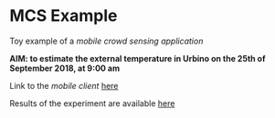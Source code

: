 # MCS Example

Toy example of a *mobile crowd sensing application*

**AIM: to estimate the external temperature in Urbino on the 25th of September 2018, at 9:00 am**

Link to the _mobile client_ [here](https://www.123formbuilder.com/form-4253166/my-form)

Results of the experiment are available [here](https://saveriodelpriori.carto.com/viz/8b6d4105-d989-488a-8ea0-7927aaab4029/public_map)
